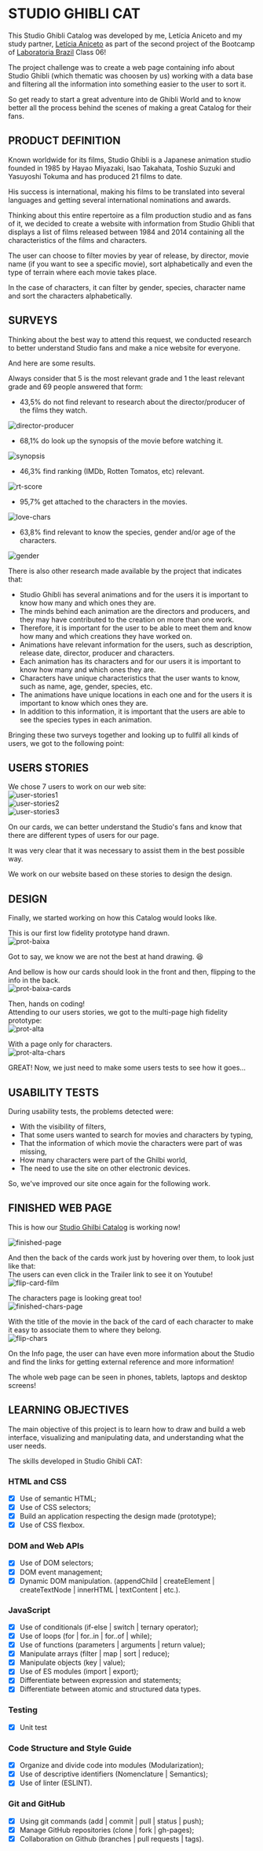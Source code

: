 # STUDIO GHIBLI CAT


This Studio Ghibli Catalog was developed by me, Letícia Aniceto and my study partner, [Letícia Aniceto](https://github.com/LethsOliveira) as part of the second project of the Bootcamp of [Laboratoria Brazil](https://www.laboratoria.la/br) Class 06!  

The project challenge was to create a web page containing info about Studio Ghibli (which thematic was choosen by us) working with a data base and filtering all the information into something easier to the user to sort it.  

So get ready to start a great adventure into de Ghibli World and to know better all the process behind the scenes of making a great Catalog for their fans.  

## PRODUCT DEFINITION  


Known worldwide for its films, Studio Ghibli is a Japanese animation studio founded in 1985 by Hayao Miyazaki, Isao Takahata, Toshio Suzuki and Yasuyoshi Tokuma and has produced 21 films to date.  

His success is international, making his films to be translated into several languages and getting several international nominations and awards.  

Thinking about this entire repertoire as a film production studio and as fans of it, we decided to create a website with information from Studio Ghibli that displays a list of films released between 1984 and 2014 containing all the characteristics of the films and characters.  

The user can choose to filter movies by year of release, by director, movie name (if you want to see a specific movie), sort alphabetically and even the type of terrain where each movie takes place.  

In the case of characters, it can filter by gender, species, character name and sort the characters alphabetically.  


## SURVEYS  


Thinking about the best way to attend this request, we conducted research to better understand Studio fans and make a nice website for everyone.  

And here are some results.  

Always consider that 5 is the most relevant grade and 1 the least relevant grade and 69 people answered that form:  

- 43,5% do not find relevant to research about the director/producer of the films they watch.  


![director-producer](https://user-images.githubusercontent.com/79461698/126393608-10326ff9-527e-4f6c-b3da-037fc62326cc.png)

- 68,1% do look up the synopsis of the movie before watching it.  

![synopsis](https://user-images.githubusercontent.com/79461698/126393741-3a29e272-1bed-4609-a697-e6e0e3c815eb.png)

- 46,3% find ranking (IMDb, Rotten Tomatos, etc) relevant.  

![rt-score](https://user-images.githubusercontent.com/79461698/126393805-79e3b301-a815-4549-ad7d-2e2566488424.png)

- 95,7% get attached to the characters in the movies.  

![love-chars](https://user-images.githubusercontent.com/79461698/126393926-cad864c8-6125-4045-a7dd-6451c404fd1b.png)

- 63,8% find relevant to know the species, gender and/or age of the characters.  

![gender](https://user-images.githubusercontent.com/79461698/126393966-006c6fb9-4338-4b19-8451-a175e79d488c.png)

There is also other research made available by the project that indicates that:  

- Studio Ghibli has several animations and for the users it is important to know how many and which ones they are.  
- The minds behind each animation are the directors and producers, and they may have contributed to the creation on more than one work.  
- Therefore, it is important for the user to be able to meet them and know how many and which creations they have worked on.  
- Animations have relevant information for the users, such as description, release date, director, producer and characters.  
- Each animation has its characters and for our users it is important to know how many and which ones they are.  
- Characters have unique characteristics that the user wants to know, such as name, age, gender, species, etc.  
- The animations have unique locations in each one and for the users it is important to know which ones they are.  
- In addition to this information, it is important that the users are able to see the species types in each animation.  

Bringing these two surveys together and looking up to fullfil all kinds of users, we got to the following point:  

## USERS STORIES  


We chose 7 users to work on our web site:  
![user-stories1](https://user-images.githubusercontent.com/79461698/126394027-04833c61-6b78-4590-99fd-bcb8ba5ee296.png)  
![user-stories2](https://user-images.githubusercontent.com/79461698/126394034-8492e9bf-eb4c-49f7-b742-e54e1025d127.png)  
![user-stories3](https://user-images.githubusercontent.com/79461698/126394039-8c5ab83d-513c-4916-bbdb-1a574e2ebb0a.png)  

On our cards, we can better understand the Studio's fans and know that there are different types of users for our page.   
 
It was very clear that it was necessary to assist them in the best possible way.  

We work on our website based on these stories to design the design.  

## DESIGN  


Finally, we started working on how this Catalog would looks like.  

This is our first low fidelity prototype hand drawn.  
![prot-baixa](https://user-images.githubusercontent.com/79461698/126394090-ca148e1b-6776-4bd9-8f6a-913f55a3def4.png)

Got to say, we know we are not the best at hand drawing. :laughing:  

And bellow is how our cards should look in the front and then, flipping to the info in the back.  
![prot-baixa-cards](https://user-images.githubusercontent.com/79461698/126394179-28e8b4e1-0927-4ca3-8f4b-7d80834e3916.png)

Then, hands on coding!  
Attending to our users stories, we got to the multi-page high fidelity prototype:  
![prot-alta](https://user-images.githubusercontent.com/79461698/126394194-72f87aba-866f-417f-98f4-529f5073edb5.png)

With a page only for characters.  
![prot-alta-chars](https://user-images.githubusercontent.com/79461698/126394230-7b0e818c-d093-436f-a843-99a7d033e568.png)

GREAT! Now, we just need to make some users tests to see how it goes...  

## USABILITY TESTS  


During usability tests, the problems detected were:  
- With the visibility of filters,  
- That some users wanted to search for movies and characters by typing,  
- That the information of which movie the characters were part of was missing,  
- How many characters were part of the Ghilbi world,  
- The need to use the site on other electronic devices.  

So, we've improved our site once again for the following work.  

## FINISHED WEB PAGE  


This is how our [Studio Ghilbi Catalog](https://lethsoliveira.github.io/SAP006-data-lovers/) is working now!  

![finished-page](https://user-images.githubusercontent.com/79461698/126394281-927042b1-0ee6-4d99-8660-9c36c9e7fadf.png)  

And then the back of the cards work just by hovering over them, to look just like that:  
The users can even click in the Trailer link to see it on Youtube!  
![flip-card-film](https://user-images.githubusercontent.com/79461698/126394330-3c1410ad-3ace-42f5-a93e-e54f264e4259.png)

The characters page is looking great too!  
![finished-chars-page](https://user-images.githubusercontent.com/79461698/126394393-75447b53-4f82-4bca-83fc-9529964a715a.png)

With the title of the movie in the back of the card of each character to make it easy to associate them to where they belong.  
![flip-chars](https://user-images.githubusercontent.com/79461698/126394423-3b9ff09b-391e-4c73-b19d-99f8cccf7058.png)

On the Info page, the user can have even more information about the Studio and find the links for getting external reference and more information!  

The whole web page can be seen in phones, tablets, laptops and desktop screens!  

## LEARNING OBJECTIVES  


The main objective of this project is to learn how to draw and build a web interface, visualizing and manipulating data, and understanding what the user needs.  

The skills developed in Studio Ghibli CAT:  

### HTML and CSS  
- [x] Use of semantic HTML;  
- [x] Use of CSS selectors;  
- [x] Build an application respecting the design made (prototype);  
- [x] Use of CSS flexbox.  

### DOM and Web APIs  
- [x] Use of DOM selectors;  
- [x] DOM event management;  
- [x] Dynamic DOM manipulation. (appendChild | createElement | createTextNode | innerHTML | textContent | etc.).  

### JavaScript  
- [x] Use of conditionals (if-else | switch | ternary operator);  
- [x] Use of loops (for | for..in | for..of | while);  
- [x] Use of functions (parameters | arguments | return value);  
- [x] Manipulate arrays (filter | map | sort | reduce);  
- [x] Manipulate objects (key | value);  
- [x] Use of ES modules (import | export);  
- [x] Differentiate between expression and statements;  
- [x] Differentiate between atomic and structured data types.  

### Testing  
- [x] Unit test  

### Code Structure and Style Guide   
- [x] Organize and divide code into modules (Modularization);  
- [x] Use of descriptive identifiers (Nomenclature | Semantics);  
- [x] Use of linter (ESLINT).   

### Git and GitHub
- [x] Using git commands (add | commit | pull | status | push);  
- [x] Manage GitHub repositories (clone | fork | gh-pages);  
- [x] Collaboration on Github (branches | pull requests | tags).  
